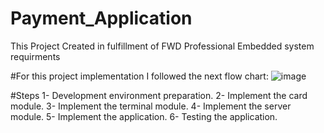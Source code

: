 # Payment_Application
This Project Created in fulfillment of FWD Professional Embedded system requirments 

#For this project implementation I followed the next flow chart:
![image](https://user-images.githubusercontent.com/90921667/185981893-feee4474-76cc-4377-83e4-9d81546dcec0.png)

#Steps
	1- Development environment preparation.
	2- Implement the card module.
	3- Implement the terminal module.
	4- Implement the server module.
	5- Implement the application.
	6- Testing the application.
